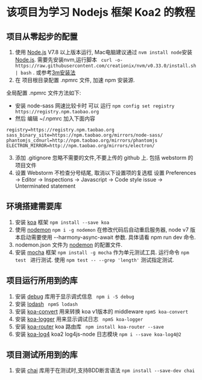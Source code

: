 # 该项目为学习 Nodejs 框架 Koa2 的教程


## 项目从零起步的配置

1. 使用 [Node.js] V7.8 以上版本运行, Mac电脑建议通过 ``` nvm install node ```安装 [Node.js].  需要先安装nvm,运行脚本 ``` curl -o- https://raw.githubusercontent.com/creationix/nvm/v0.33.0/install.sh | bash``` . 或参考[3m安装法]
2. 在 项目根目录配置 .npmrc 文件, 加速 npm 安装源.

全局配置 .npmrc 文件方法如下:
- 安装 node-sass 网速比较卡时  可以 运行 ```npm config set registry https://registry.npm.taobao.org```  
- 然后 编辑 ~/.npmrc 加入下面内容
```
registry=https://registry.npm.taobao.org
sass_binary_site=https://npm.taobao.org/mirrors/node-sass/
phantomjs_cdnurl=http://npm.taobao.org/mirrors/phantomjs
ELECTRON_MIRROR=http://npm.taobao.org/mirrors/electron/
```


3. 添加 .gitignore 忽略不需要的文件,不要上传的 github 上. 包括 webstorm 的项目文件
4. 设置 Webstorm 不检查分号结尾, 取消以下设置项的复选框  设置 Preferences -> Editor -> Inspections -> Javascript -> Code style issue -> Unterminated statement 





## 环境搭建需要库 

1. 安装 [koa] 框架 ``` npm install --save koa ```
2. 使用 [nodemon] ``` npm i -g nodemon ``` 在修改代码后自动重启服务器, node v7 版本启动需要使用 --harmony-async-await 参数. 具体请看 npm run dev 命令.
3. nodemon.json 文件为 [nodemon] 的配置文件.
4. 安装 [mocha] 框架 ``` npm install -g mocha ``` 作为单元测试工具. 运行命令 ```npm test ``` 进行测试. 使用 ``` npm test -- --grep 'length' ``` 测试指定测试.



## 项目运行所用到的库

1. 安装 [debug] 库用于显示调式信息  ``` npm i -S debug``` 
2. 安装 [lodash] ``` npmS lodash``` 
3. 安装 [koa-convert] 用来转换 koa v1版本的 middleware ``` npmS koa-convert ``` 
4. 安装 [koa-logger] 用来显示调试日志 ``` npmS koa-logger``` 
5. 安装 [koa-router] koa 路由库 ``` npm install koa-router --save``` 
6. 安装 [koa-log4] koa2 log4js-node 日志模块 ``` npm i --save koa-log4@2 ``` 


## 项目测试所用到的库
1. 安装 [chai] 库用于在测试时,支持BDD断言语法  ``` npm install --save-dev chai ``` 



[Node.js]: https://nodejs.org/en/
[nvm]: https://github.com/creationix/nvm
[3m安装法]: https://cnodejs.org/topic/57f628098489e7ca69f4e839


[koa]: http://koajs.com/
[nodemon]: https://github.com/remy/nodemon
[mocha]: https://mochajs.org/
[chai]: http://chaijs.com/


[debug]: https://github.com/visionmedia/debug
[lodash]: https://github.com/lodash/lodash
[koa-convert]: https://github.com/koajs/convert
[koa-logger]: https://github.com/koajs/logger
[koa-log4]: https://github.com/dominhhai/koa-log4js
[koa-router]: https://github.com/alexmingoia/koa-router

